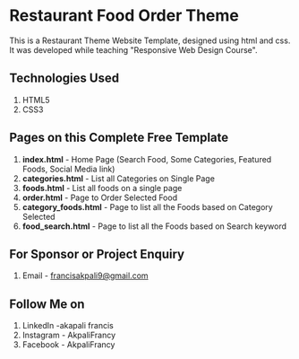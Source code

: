 # Restaurant Food Order Theme
This is a Restaurant Theme Website Template, designed using html and css. It was developed while teaching "Responsive Web Design Course". 



## Technologies Used
1. HTML5
2. CSS3


## Pages on this Complete Free Template
1. **index.html** - Home Page (Search Food, Some Categories, Featured Foods, Social Media link)
2. **categories.html** - List all Categories on Single Page
3. **foods.html** - List all foods on a single page
4. **order.html** - Page to Order Selected Food
5. **category_foods.html** - Page to list all the Foods based on Category Selected
6. **food_search.html** - Page to list all the Foods based on Search keyword


## For Sponsor or Project Enquiry
1. Email - francisakpali9@gmail.com


## Follow Me on
1. LinkedIn -akapali francis
2. Instagram - AkpaliFrancy
3. Facebook - AkpaliFrancy
